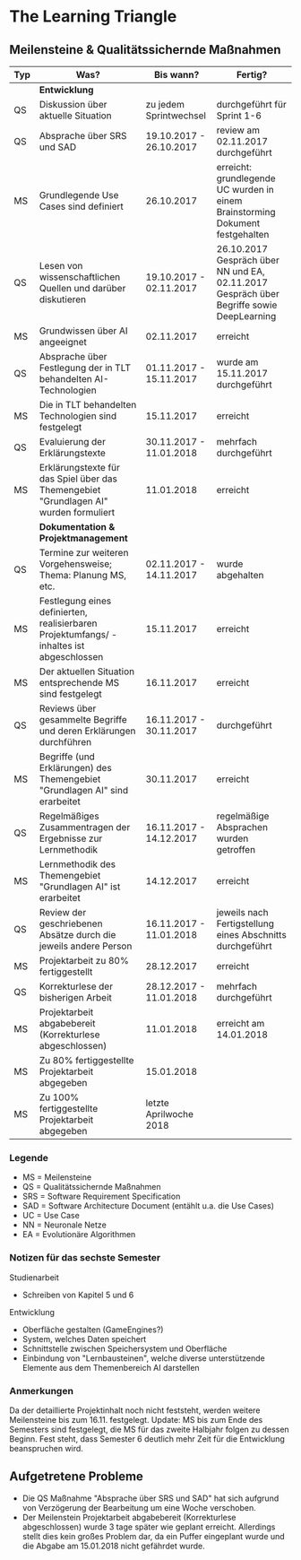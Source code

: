 # The Learning Triangle

## Meilensteine & Qualitätssichernde Maßnahmen

| Typ | Was? | Bis wann? | Fertig? |
| ------ | ------ | ------ | ------ |
|  | <b>Entwicklung</b> |  |  |
| QS | Diskussion über aktuelle Situation | zu jedem Sprintwechsel | durchgeführt für Sprint 1-6 |
| QS | Absprache über SRS und SAD | 19.10.2017 - 26.10.2017  | review am 02.11.2017 durchgeführt |
| MS | Grundlegende Use Cases sind definiert | 26.10.2017 | erreicht: grundlegende UC wurden in einem Brainstorming Dokument festgehalten |
| QS | Lesen von wissenschaftlichen Quellen und darüber diskutieren | 19.10.2017 - 02.11.2017 | 26.10.2017 Gespräch über NN und EA, 02.11.2017 Gespräch über Begriffe sowie DeepLearning |
| MS | Grundwissen über AI angeeignet | 02.11.2017 | erreicht |
| QS | Absprache über Festlegung der in TLT behandelten AI-Technologien | 01.11.2017 - 15.11.2017 | wurde am 15.11.2017 durchgeführt |
| MS | Die in TLT behandelten Technologien sind festgelegt | 15.11.2017 | erreicht |
| QS | Evaluierung der Erklärungstexte | 30.11.2017 - 11.01.2018 | mehrfach durchgeführt |
| MS | Erklärungstexte für das Spiel über das Themengebiet "Grundlagen AI" wurden formuliert | 11.01.2018 | erreicht |
|  | <b>Dokumentation & Projektmanagement</b> |  |  |
| QS | Termine zur weiteren Vorgehensweise; Thema: Planung MS, etc. | 02.11.2017 - 14.11.2017 | wurde abgehalten |
| MS | Festlegung eines definierten, realisierbaren Projektumfangs/ -inhaltes ist abgeschlossen | 15.11.2017 | erreicht |
| MS | Der aktuellen Situation entsprechende MS sind festgelegt | 16.11.2017 | erreicht |
| QS | Reviews über gesammelte Begriffe und deren Erklärungen durchführen | 16.11.2017 - 30.11.2017 | durchgeführt |
| MS | Begriffe (und Erklärungen) des Themengebiet "Grundlagen AI" sind erarbeitet | 30.11.2017 | erreicht |
| QS | Regelmäßiges Zusammentragen der Ergebnisse zur Lernmethodik | 16.11.2017 - 14.12.2017 | regelmäßige Absprachen wurden getroffen |
| MS | Lernmethodik des Themengebiet "Grundlagen AI" ist erarbeitet | 14.12.2017 | erreicht |
| QS | Review der geschriebenen Absätze durch die jeweils andere Person | 16.11.2017 - 11.01.2018 | jeweils nach Fertigstellung eines Abschnitts durchgeführt |
| MS | Projektarbeit zu 80% fertiggestellt | 28.12.2017 | erreicht |
| QS | Korrekturlese der bisherigen Arbeit | 28.12.2017 - 11.01.2018 | mehrfach durchgeführt |
| MS | Projektarbeit abgabebereit (Korrekturlese abgeschlossen) | 11.01.2018 | erreicht am 14.01.2018 |
| MS | Zu 80% fertiggestellte Projektarbeit abgegeben | 15.01.2018 | |
| MS | Zu 100% fertiggestellte Projektarbeit abgegeben | letzte Aprilwoche 2018 | |


### Legende

* MS = Meilensteine
* QS = Qualitätssichernde Maßnahmen
* SRS = Software Requirement Specification
* SAD = Software Architecture Document (entählt u.a. die Use Cases)
* UC = Use Case
* NN = Neuronale Netze
* EA = Evolutionäre Algorithmen

### Notizen für das sechste Semester

Studienarbeit
* Schreiben von Kapitel 5 und 6

Entwicklung
* Oberfläche gestalten (GameEngines?)
* System, welches Daten speichert
* Schnittstelle zwischen Speichersystem und Oberfläche
* Einbindung von "Lernbausteinen", welche diverse unterstützende Elemente aus dem Themenbereich AI darstellen

### Anmerkungen

Da der detaillierte Projektinhalt noch nicht feststeht, werden weitere Meilensteine bis zum 16.11. festgelegt.
Update:  MS bis zum Ende des Semesters sind festgelegt, die MS für das zweite Halbjahr folgen zu dessen Beginn. Fest steht, dass Semester 6 deutlich mehr Zeit für die Entwicklung beanspruchen wird.

## Aufgetretene Probleme

* Die QS Maßnahme "Absprache über SRS und SAD" hat sich aufgrund von Verzögerung der Bearbeitung um eine Woche verschoben.
* Der Meilenstein Projektarbeit abgabebereit (Korrekturlese abgeschlossen) wurde 3 tage später wie geplant erreicht. Allerdings stellt dies kein großes Problem dar, da ein Puffer eingeplant wurde und die Abgabe am 15.01.2018 nicht gefährdet wurde.
